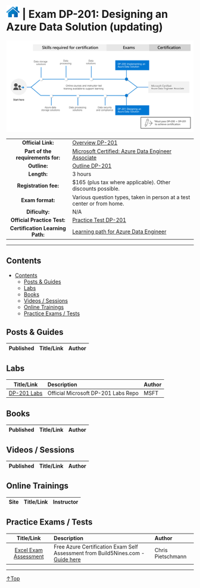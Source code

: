 # [![Home](/img/home.png)](certifications.md "Overview Certifications") | Exam DP-201: Designing an Azure Data Solution (updating)
![Cert](/img/dp-201.png)

|                                   |                                                                                                                                 |
| :-------------------------------: | :------------------------------------------------------------------------------------------------------------------------------ |
|        **Official Link:**         | [Overview DP-201](https://docs.microsoft.com/en-us/learn/certifications/exams/DP-201)                                           |
| **Part of the requirements for:** | [Microsoft Certified: Azure Data Engineer Associate](https://docs.microsoft.com/en-us/learn/certifications/azure-data-engineer) |
|           **Outline:**            | [Outline DP-201](https://query.prod.cms.rt.microsoft.com/cms/api/am/binary/RE3VRMb)                                             |
|            **Length:**            | 3 hours                                                                                                                         |
|       **Registration fee:**       | $165 (plus tax where applicable).  Other discounts possible.                                                                    |
|         **Exam format:**          | Various question types, taken in person at a test center or from home.                                                          |
|          **Dificulty:**           | N/A                                                                                                                             |
|    **Official Practice Test:**    | [Practice Test DP-201](https://us.mindhub.com/p/MU-DP-201)                                                                      |
| **Certification Learning Path:**  | [Learning path for Azure Data Engineer](https://query.prod.cms.rt.microsoft.com/cms/api/am/binary/RWuAzL)                       |


___

## Contents
- [Contents](#contents)
    - [Posts & Guides](#posts-&-guides)
    - [Labs](#labs)
    - [Books](#books)
    - [Videos / Sessions](#videos-/-sessions)
    - [Online Trainings](#online-trainings)
    - [Practice Exams / Tests](#practice-exams-/-tests)


## Posts & Guides
| Published | Title/Link | Author |
| :-------: | :--------- | :----- |

## Labs
|                                         Title/Link                                          | Description                         | Author |
| :-----------------------------------------------------------------------------------------: | :---------------------------------- | :----- |
| [DP-201 Labs](https://github.com/MicrosoftLearning/DP-201-Designing-an-Azure-Data-Solution) | Official Microsoft DP-201 Labs Repo | MSFT   |


## Books
| Published | Title/Link | Author |
| :-------: | :--------- | :----- |



## Videos / Sessions
| Published | Title/Link | Author |
| :-------: | :--------- | :----- |



## Online Trainings
| Site  | Title/Link | Instructor |
| :---: | :--------- | :--------- |


## Practice Exams / Tests
|                                                                        Title/Link                                                                        | Description                                                                                                                                    | Author            |
| :------------------------------------------------------------------------------------------------------------------------------------------------------: | :--------------------------------------------------------------------------------------------------------------------------------------------- | :---------------- |
| [Excel Exam Assessment](https://github.com/Build5Nines/exam-assessments/blob/master/Assessments/Exam-Msft-DP-201-Self-Assessment-Build5Nines.xlsx?raw=1) | Free Azure Certification Exam Self Assessment from Build5Nines.com - [Guide here](https://build5nines.com/free-oss-exam-self-assessment-tool/) | Chris Pietschmann |

___
 <a href="#top" title="Back to the top.">↑Top</a>
